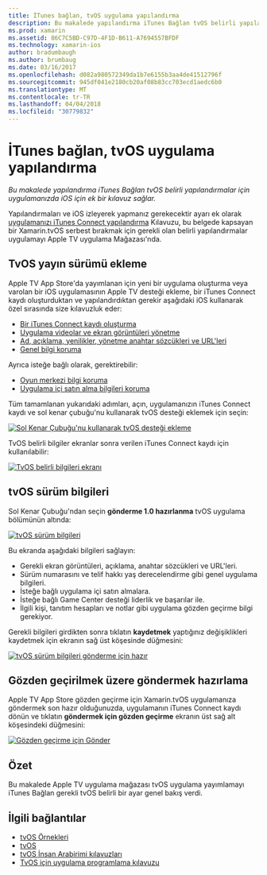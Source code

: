 ```yaml
---
title: İTunes bağlan, tvOS uygulama yapılandırma
description: Bu makalede yapılandırma iTunes Bağlan tvOS belirli yapılandırmalar için uygulamanızda iOS için ek bir kılavuz sağlar.
ms.prod: xamarin
ms.assetid: 86C7C5BD-C97D-4F1D-B611-A7694557BFDF
ms.technology: xamarin-ios
author: bradumbaugh
ms.author: brumbaug
ms.date: 03/16/2017
ms.openlocfilehash: d082a980572349da1b7e6155b3aa4de41512796f
ms.sourcegitcommit: 945df041e2180cb20af08b83cc703ecd1aedc6b0
ms.translationtype: MT
ms.contentlocale: tr-TR
ms.lasthandoff: 04/04/2018
ms.locfileid: "30779832"
---
```

# <a name="configure-your-tvos-app-in-itunes-connect"></a>İTunes bağlan, tvOS uygulama yapılandırma

_Bu makalede yapılandırma iTunes Bağlan tvOS belirli yapılandırmalar için uygulamanızda iOS için ek bir kılavuz sağlar._


Yapılandırmaları ve iOS izleyerek yapmanız gerekecektir ayarı ek olarak [uygulamanızı iTunes Connect yapılandırma](~/ios/deploy-test/app-distribution/app-store-distribution/itunesconnect.md) Kılavuzu, bu belgede kapsayan bir Xamarin.tvOS serbest bırakmak için gerekli olan belirli yapılandırmalar uygulamayı Apple TV uygulama Mağazası'nda.

<a name="Adding-a-tvOS-Release-Version" />

## <a name="adding-a-tvos-release-version"></a>TvOS yayın sürümü ekleme

Apple TV App Store'da yayımlanan için yeni bir uygulama oluşturma veya varolan bir iOS uygulamasının Apple TV desteği ekleme, bir iTunes Connect kaydı oluşturduktan ve yapılandırdıktan gerekir aşağıdaki iOS kullanarak özel sırasında size kılavuzluk eder:

- [Bir iTunes Connect kaydı oluşturma](~/ios/deploy-test/app-distribution/app-store-distribution/itunesconnect.md#creating)
- [Uygulama videolar ve ekran görüntüleri yönetme](~/ios/deploy-test/app-distribution/app-store-distribution/itunesconnect.md#managing)
- [Ad, açıklama, yenilikler, yönetme anahtar sözcükleri ve URL'leri](~/ios/deploy-test/app-distribution/app-store-distribution/itunesconnect.md#metadata)
- [Genel bilgi koruma](~/ios/deploy-test/app-distribution/app-store-distribution/itunesconnect.md#general)

Ayrıca isteğe bağlı olarak, gerektirebilir:

- [Oyun merkezi bilgi koruma](~/ios/deploy-test/app-distribution/app-store-distribution/itunesconnect.md#game-center)
- [Uygulama içi satın alma bilgileri koruma](~/ios/deploy-test/app-distribution/app-store-distribution/itunesconnect.md#iap)

Tüm tamamlanan yukarıdaki adımları, açın, uygulamanızın iTunes Connect kaydı ve sol kenar çubuğu'nu kullanarak tvOS desteği eklemek için seçin:

[![](itunes-connect-images/connect01.png "Sol Kenar Çubuğu'nu kullanarak tvOS desteği ekleme")](itunes-connect-images/connect01.png#lightbox)

TvOS belirli bilgiler ekranlar sonra verilen iTunes Connect kaydı için kullanılabilir:

[![](itunes-connect-images/connect02.png "TvOS belirli bilgileri ekranı")](itunes-connect-images/connect02.png#lightbox)

<a name="tvOS-Version-Information" />

## <a name="tvos-version-information"></a>tvOS sürüm bilgileri

Sol Kenar Çubuğu'ndan seçin **gönderme 1.0 hazırlanma** tvOS uygulama bölümünün altında:

[![](itunes-connect-images/connect03.png "tvOS sürüm bilgileri")](itunes-connect-images/connect03.png#lightbox)

Bu ekranda aşağıdaki bilgileri sağlayın:

- Gerekli ekran görüntüleri, açıklama, anahtar sözcükleri ve URL'leri.
- Sürüm numarasını ve telif hakkı yaş derecelendirme gibi genel uygulama bilgileri.
- İsteğe bağlı uygulama içi satın almalara.
- İsteğe bağlı Game Center desteği liderlik ve başarılar ile.
- İlgili kişi, tanıtım hesapları ve notlar gibi uygulama gözden geçirme bilgi gerekiyor.

Gerekli bilgileri girdikten sonra tıklatın **kaydetmek** yaptığınız değişiklikleri kaydetmek için ekranın sağ üst köşesinde düğmesini:

[![](itunes-connect-images/connect04.png "tvOS sürüm bilgileri gönderme için hazır")](itunes-connect-images/connect04.png#lightbox)

<a name="Submitting-for-Review" />

## <a name="preparing-to-submit-for-review"></a>Gözden geçirilmek üzere göndermek hazırlama

Apple TV App Store gözden geçirme için Xamarin.tvOS uygulamanıza göndermek son hazır olduğunuzda, uygulamanın iTunes Connect kaydı dönün ve tıklatın **göndermek için gözden geçirme** ekranın üst sağ alt köşesindeki düğmesini:

[![](itunes-connect-images/connect05.png "Gözden geçirme için Gönder")](itunes-connect-images/connect05.png#lightbox)

<a name="Summary" />

## <a name="summary"></a>Özet

Bu makalede Apple TV uygulama mağazası tvOS uygulama yayımlamayı iTunes Bağlan gerekli tvOS belirli bir ayar genel bakış verdi.



## <a name="related-links"></a>İlgili bağlantılar

- [tvOS Örnekleri](https://developer.xamarin.com/samples/tvos/all/)
- [tvOS](https://developer.apple.com/tvos/)
- [tvOS İnsan Arabirimi kılavuzları](https://developer.apple.com/tvos/human-interface-guidelines/)
- [TvOS için uygulama programlama kılavuzu](https://developer.apple.com/library/prerelease/tvos/documentation/General/Conceptual/AppleTV_PG/)
